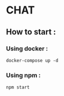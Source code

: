 # CHAT

## How to start :

### Using docker :

```
docker-compose up -d
```

### Using npm :

```
npm start
```
